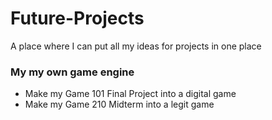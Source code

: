 # Future-Projects
A place where I can put all my ideas for projects in one place
     
### My my own game engine
- Make my Game 101 Final Project into a digital game
- Make my Game 210 Midterm into a legit game
